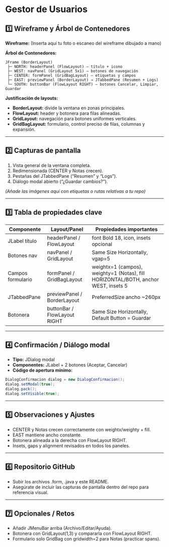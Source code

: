 # Gestor de Usuarios

## 1️⃣ Wireframe y Árbol de Contenedores

**Wireframe:**
(Inserta aquí tu foto o escaneo del wireframe dibujado a mano)

**Árbol de Contenedores:**
```
JFrame (BorderLayout)
 ├─ NORTH: headerPanel (FlowLayout) – título + icono
 ├─ WEST: navPanel (GridLayout 5x1) – botones de navegación
 ├─ CENTER: formPanel (GridBagLayout) – etiquetas y campos
 ├─ EAST: previewPanel (BorderLayout) → JTabbedPane (Resumen + Logs)
 └─ SOUTH: buttonBar (FlowLayout RIGHT) – botones Cancelar, Limpiar, Guardar
```

**Justificación de layouts:**
- **BorderLayout:** divide la ventana en zonas principales.
- **FlowLayout:** header y botonera para filas alineadas.
- **GridLayout:** navegación para botones uniformes verticales.
- **GridBagLayout:** formulario, control preciso de filas, columnas y expansión.

---

## 2️⃣ Capturas de pantalla
1. Vista general de la ventana completa.
2. Redimensionada (CENTER y Notas crecen).
3. Pestañas del JTabbedPane (“Resumen” y “Logs”).
4. Diálogo modal abierto (“¿Guardar cambios?”).

*(Añade las imágenes aquí con etiquetas o rutas relativas a tu repo)*

---

## 3️⃣ Tabla de propiedades clave

| Componente | Layout/Panel | Propiedades importantes |
|------------|--------------|-----------------------|
| JLabel título | headerPanel / FlowLayout | font Bold 18, icon, insets opcional |
| Botones nav | navPanel / GridLayout | Same Size Horizontally, vgap=5 |
| Campos formulario | formPanel / GridBagLayout | weightx=1 (campos), weighty=1 (Notas), fill HORIZONTAL/BOTH, anchor WEST, insets 5 |
| JTabbedPane | previewPanel / BorderLayout | PreferredSize ancho ~260px |
| Botonera | buttonBar / FlowLayout RIGHT | Same Size Horizontally, Default Button = Guardar |

---

## 4️⃣ Confirmación / Diálogo modal
- **Tipo:** JDialog modal
- **Componentes:** JLabel + 2 botones (Aceptar, Cancelar)
- **Código de apertura mínimo:**
```java
DialogConfirmacion dialog = new DialogConfirmacion();
dialog.setModal(true);
dialog.pack();
dialog.setVisible(true);
```

---

## 5️⃣ Observaciones y Ajustes
- CENTER y Notas crecen correctamente con weightx/weighty + fill.
- EAST mantiene ancho constante.
- Botonera alineada a la derecha con FlowLayout RIGHT.
- Insets, gaps y alignment revisados en todos los paneles.

---

## 6️⃣ Repositorio GitHub
- Subir los archivos .form, .java y este README.
- Asegúrate de incluir las capturas de pantalla dentro del repo para referencia visual.

---

## 7️⃣ Opcionales / Retos
- Añadir JMenuBar arriba (Archivo/Editar/Ayuda).
- Botonera con GridLayout(1,3) y compararla con FlowLayout RIGHT.
- Formulario solo GridBag con gridwidth=2 para Notas (practicar spans).

